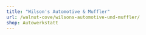 ```yaml
---
title: "Wilson's Automotive & Muffler"
url: /walnut-cove/wilsons-automotive-und-muffler/
shop: Autowerkstatt
---
```

